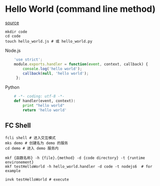 # Hello World (command line method)
[source](https://help.aliyun.com/document_detail/51783.html)

```
mkdir code
cd code
touch hello_world.js # 或 hello_world.py
```
Node.js
```javascript
    'use strict';
    module.exports.handler = function(event, context, callback) {
        console.log('hello world');
        callback(null, 'hello world');
     };
```
Python
```python
    # -*- coding: utf-8 -*-
    def handler(event, context):
        print "hello world"
        return 'hello world'
```

## FC Shell
```
fcli shell # 进入交互模式
mks demo # 创建名为 demo 的服务
cd demo # 进入 demo 服务内

mkf {函数名称} -h {file}.{method} -d {code directory} -t {runtime environement}
mkf testHelloWorld -h hello_world.handler -d code -t nodejs6  # for example

invk testHelloWorld # execute
```
